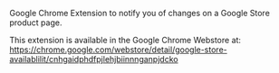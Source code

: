 Google Chrome Extension to notify you of changes on a Google Store product page.

This extension is available in the Google Chrome Webstore at: https://chrome.google.com/webstore/detail/google-store-availablilit/cnhgaidphdfpjlehjbiinnnganpjdcko
